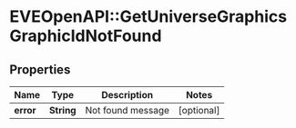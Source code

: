# EVEOpenAPI::GetUniverseGraphicsGraphicIdNotFound

## Properties
Name | Type | Description | Notes
------------ | ------------- | ------------- | -------------
**error** | **String** | Not found message | [optional] 


